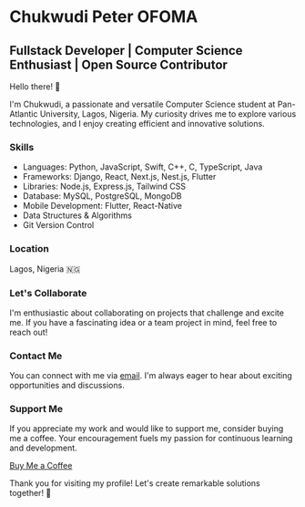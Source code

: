 # Chukwudi Peter OFOMA

## Fullstack Developer | Computer Science Enthusiast | Open Source Contributor

Hello there! 👋

I'm Chukwudi, a passionate and versatile Computer Science student at Pan-Atlantic University, Lagos, Nigeria. My curiosity drives me to explore various technologies, and I enjoy creating efficient and innovative solutions.

### Skills

- Languages: Python, JavaScript, Swift, C++, C, TypeScript, Java
- Frameworks: Django, React, Next.js, Nest.js, Flutter
- Libraries: Node.js, Express.js, Tailwind CSS
- Database: MySQL, PostgreSQL, MongoDB
- Mobile Development: Flutter, React-Native
- Data Structures & Algorithms
- Git Version Control

### Location

Lagos, Nigeria 🇳🇬

### Let's Collaborate

I'm enthusiastic about collaborating on projects that challenge and excite me. If you have a fascinating idea or a team project in mind, feel free to reach out!

### Contact Me

You can connect with me via [email](mailto:chukwudi.ofoma@pau.edu.ng). I'm always eager to hear about exciting opportunities and discussions.

### Support Me

If you appreciate my work and would like to support me, consider buying me a coffee. Your encouragement fuels my passion for continuous learning and development.

[Buy Me a Coffee](https://www.buymeacoffee.com/chukwudiofb)

Thank you for visiting my profile! Let's create remarkable solutions together! 🚀
